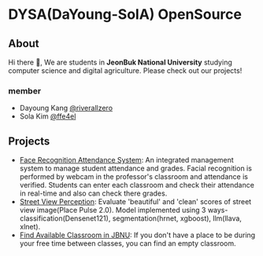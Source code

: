 # DYSA(DaYoung-SolA) OpenSource

## About
Hi there 👋, We are students in **JeonBuk National University** studying computer science and digital agriculture.
Please check out our projects!

### member
- Dayoung Kang [@riverallzero](https://github.com/riverallzero)
- Sola Kim [@ffe4el](https://github.com/ffe4el)

## Projects
- [Face Recognition Attendance System](https://github.com/DYSA-OS/face-recognition-attendance-system): An integrated management system to manage student attendance and grades. Facial recognition is performed by webcam in the professor's classroom and attendance is verified. Students can enter each classroom and check their attendance in real-time and also can check there grades.
- [Street View Perception](https://github.com/DYSA-OS/street-view-perception): Evaluate 'beautiful' and 'clean' scores of street view image(Place Pulse 2.0). Model implemented using 3 ways-classification(Densenet121), segmentation(hrnet, xgboost), llm(llava, xlnet).
- [Find Available Classroom in JBNU](https://github.com/DYSA-OS/Find_Available_Classroom): If you don't have a place to be during your free time between classes, you can find an empty classroom.
  
